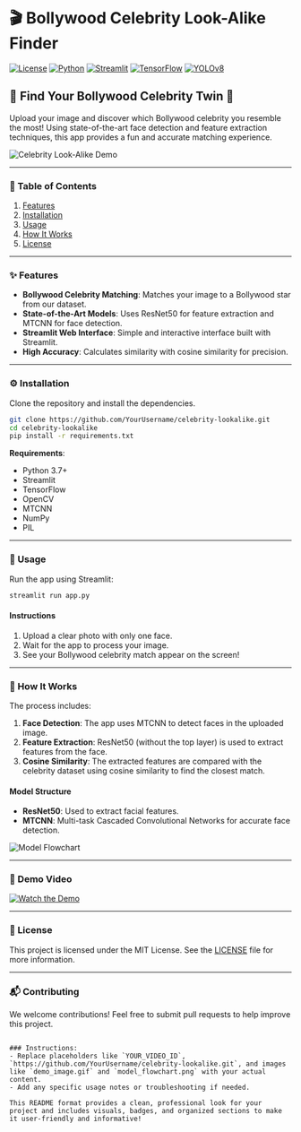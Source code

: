 
# 🎬 Bollywood Celebrity Look-Alike Finder

[![License](https://img.shields.io/badge/license-MIT-blue.svg)](LICENSE)
[![Python](https://img.shields.io/badge/python-3.7%2B-brightgreen)](https://www.python.org/)
[![Streamlit](https://img.shields.io/badge/Streamlit-1.4.0-red)](https://streamlit.io/)
[![TensorFlow](https://img.shields.io/badge/TensorFlow-2.5.0-orange)](https://www.tensorflow.org/)
[![YOLOv8](https://img.shields.io/badge/YOLOv8-ultralytics-yellow)](https://github.com/ultralytics/yolov8)

## 🌟 Find Your Bollywood Celebrity Twin 🌟

Upload your image and discover which Bollywood celebrity you resemble the most! Using state-of-the-art face detection and feature extraction techniques, this app provides a fun and accurate matching experience.

![Celebrity Look-Alike Demo](demo_image.gif)

---

### 📜 Table of Contents
1. [Features](#features)
2. [Installation](#installation)
3. [Usage](#usage)
4. [How It Works](#how-it-works)
5. [License](#license)

---

### ✨ Features
- **Bollywood Celebrity Matching**: Matches your image to a Bollywood star from our dataset.
- **State-of-the-Art Models**: Uses ResNet50 for feature extraction and MTCNN for face detection.
- **Streamlit Web Interface**: Simple and interactive interface built with Streamlit.
- **High Accuracy**: Calculates similarity with cosine similarity for precision.

---

### ⚙️ Installation

Clone the repository and install the dependencies.

```bash
git clone https://github.com/YourUsername/celebrity-lookalike.git
cd celebrity-lookalike
pip install -r requirements.txt
```

**Requirements**:
- Python 3.7+
- Streamlit
- TensorFlow
- OpenCV
- MTCNN
- NumPy
- PIL

---

### 🚀 Usage

Run the app using Streamlit:

```bash
streamlit run app.py
```

#### Instructions
1. Upload a clear photo with only one face.
2. Wait for the app to process your image.
3. See your Bollywood celebrity match appear on the screen!

---

### 🧠 How It Works
The process includes:
1. **Face Detection**: The app uses MTCNN to detect faces in the uploaded image.
2. **Feature Extraction**: ResNet50 (without the top layer) is used to extract features from the face.
3. **Cosine Similarity**: The extracted features are compared with the celebrity dataset using cosine similarity to find the closest match.

#### Model Structure
- **ResNet50**: Used to extract facial features.
- **MTCNN**: Multi-task Cascaded Convolutional Networks for accurate face detection.

![Model Flowchart](model_flowchart.png)

---

### 🎥 Demo Video
[![Watch the Demo](https://img.youtube.com/vi/YOUR_VIDEO_ID/0.jpg)](https://www.youtube.com/watch?v=YOUR_VIDEO_ID)

---

### 📄 License
This project is licensed under the MIT License. See the [LICENSE](LICENSE) file for more information.

---

### 📬 Contributing
We welcome contributions! Feel free to submit pull requests to help improve this project.
```

### Instructions:
- Replace placeholders like `YOUR_VIDEO_ID`, `https://github.com/YourUsername/celebrity-lookalike.git`, and images like `demo_image.gif` and `model_flowchart.png` with your actual content.
- Add any specific usage notes or troubleshooting if needed.
  
This README format provides a clean, professional look for your project and includes visuals, badges, and organized sections to make it user-friendly and informative!